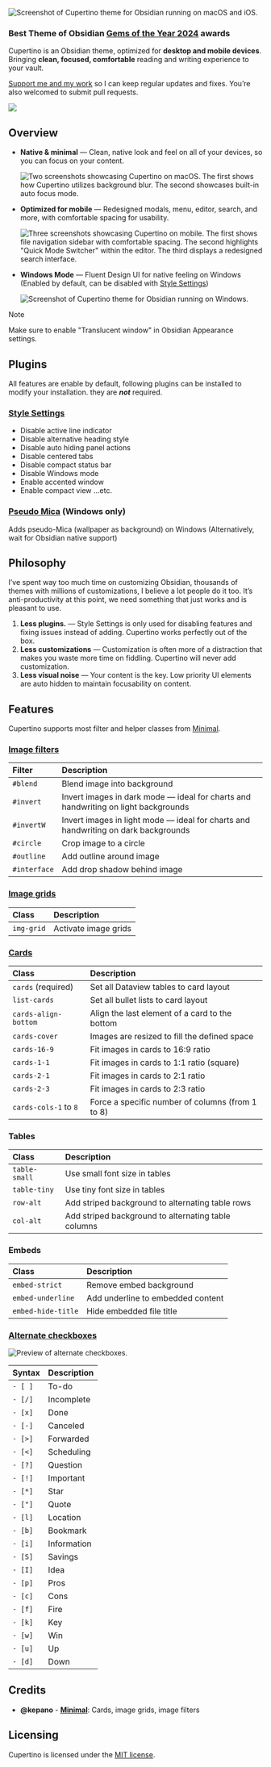 ![Screenshot of Cupertino theme for Obsidian running on macOS and iOS.](img/hero.png)

### Best Theme of Obsidian [Gems of the Year 2024](https://obsidian.md/blog/2024-goty-winners/) awards

Cupertino is an Obsidian theme, optimized for **desktop and mobile devices**. Bringing **clean, focused, comfortable** reading and writing experience to your vault.

[Support me and my work](https://www.buymeacoffee.com/sevenaxis) so I can keep regular updates and fixes. You’re also welcomed to submit pull requests.

<a href="https://www.buymeacoffee.com/sevenaxis"><img src="https://img.buymeacoffee.com/button-api/?text=Buy me a coffee&emoji=☕&slug=sevenaxis&button_colour=BD5FFF&font_colour=ffffff&font_family=Inter&outline_colour=000000&coffee_colour=FFDD00" /></a>

## Overview

- **Native & minimal** — Clean, native look and feel on all of your devices, so you can focus on your content.

  ![Two screenshots showcasing Cupertino on macOS. The first shows how Cupertino utilizes background blur. The second showcases built-in auto focus mode.](img/native.png)

- **Optimized for mobile** — Redesigned modals, menu, editor, search, and more, with comfortable spacing for usability.

  ![Three screenshots showcasing Cupertino on mobile. The first shows file navigation sidebar with comfortable spacing. The second highlights "Quick Mode Switcher" within the editor. The third displays a redesigned search interface.](img/mobile.png)

- **Windows Mode** — Fluent Design UI for native feeling on Windows (Enabled by default, can be disabled with [Style Settings](https://github.com/mgmeyers/obsidian-style-settings))

  ![Screenshot of Cupertino theme for Obsidian running on Windows.](img/windows.png)

> [!NOTE]
> Make sure to enable "Translucent window" in Obsidian Appearance settings.

## Plugins

All features are enable by default, following plugins can be installed to modify your installation. they are **_not_** required.

### [Style Settings](https://github.com/mgmeyers/obsidian-style-settings)

- Disable active line indicator
- Disable alternative heading style
- Disable auto hiding panel actions
- Disable centered tabs
- Disable compact status bar
- Disable Windows mode
- Enable accented window
- Enable compact view
  ...etc.

### [Pseudo Mica](https://github.com/aaaaalexis/obsidian-cupertino-helper/) (Windows only)

Adds pseudo-Mica (wallpaper as background) on Windows (Alternatively, wait for Obsidian native support)

## Philosophy

I’ve spent way too much time on customizing Obsidian, thousands of themes with millions of customizations, I believe a lot people do it too. It’s anti-productivity at this point, we need something that just works and is pleasant to use.

1. **Less plugins.** — Style Settings is only used for disabling features and fixing issues instead of adding. Cupertino works perfectly out of the box.
2. **Less customizations** — Customization is often more of a distraction that makes you waste more time on fiddling. Cupertino will never add customization.
3. **Less visual noise** — Your content is the key. Low priority UI elements are auto hidden to maintain focusability on content.

## Features

Cupertino supports most filter and helper classes from [Minimal](https://github.com/kepano/obsidian-minimal).

### [Image filters](https://minimal.guide/images#Image+filters)

| Filter       | Description                                                                        |
| :----------- | :--------------------------------------------------------------------------------- |
| `#blend`     | Blend image into background                                                        |
| `#invert`    | Invert images in dark mode — ideal for charts and handwriting on light backgrounds |
| `#invertW`   | Invert images in light mode — ideal for charts and handwriting on dark backgrounds |
| `#circle`    | Crop image to a circle                                                             |
| `#outline`   | Add outline around image                                                           |
| `#interface` | Add drop shadow behind image                                                       |

### [Image grids](https://minimal.guide/Block+types/Image+grids)

| Class      | Description          |
| :--------- | :------------------- |
| `img-grid` | Activate image grids |

### [Cards](https://minimal.guide/Block+types/Cards)

| Class                 | Description                                      |
| :-------------------- | :----------------------------------------------- |
| `cards` (required)    | Set all Dataview tables to card layout           |
| `list-cards`          | Set all bullet lists to card layout              |
| `cards-align-bottom`  | Align the last element of a card to the bottom   |
| `cards-cover`         | Images are resized to fill the defined space     |
| `cards-16-9`          | Fit images in cards to 16:9 ratio                |
| `cards-1-1`           | Fit images in cards to 1:1 ratio (square)        |
| `cards-2-1`           | Fit images in cards to 2:1 ratio                 |
| `cards-2-3`           | Fit images in cards to 2:3 ratio                 |
| `cards-cols-1` to `8` | Force a specific number of columns (from 1 to 8) |

### Tables

| Class         | Description                                         |
| :------------ | :-------------------------------------------------- |
| `table-small` | Use small font size in tables                       |
| `table-tiny`  | Use tiny font size in tables                        |
| `row-alt`     | Add striped background to alternating table rows    |
| `col-alt`     | Add striped background to alternating table columns |

### Embeds

| Class              | Description                       |
| :----------------- | :-------------------------------- |
| `embed-strict`     | Remove embed background           |
| `embed-underline`  | Add underline to embedded content |
| `embed-hide-title` | Hide embedded file title          |

### [Alternate checkboxes](https://github.com/damiankorcz/Alternative-Checkboxes-Reference-Set)

![Preview of alternate checkboxes.](img/checkbox.png)

| Syntax  | Description |
| ------- | ----------- |
| `- [ ]` | To-do       |
| `- [/]` | Incomplete  |
| `- [x]` | Done        |
| `- [-]` | Canceled    |
| `- [>]` | Forwarded   |
| `- [<]` | Scheduling  |
| `- [?]` | Question    |
| `- [!]` | Important   |
| `- [*]` | Star        |
| `- ["]` | Quote       |
| `- [l]` | Location    |
| `- [b]` | Bookmark    |
| `- [i]` | Information |
| `- [S]` | Savings     |
| `- [I]` | Idea        |
| `- [p]` | Pros        |
| `- [c]` | Cons        |
| `- [f]` | Fire        |
| `- [k]` | Key         |
| `- [w]` | Win         |
| `- [u]` | Up          |
| `- [d]` | Down        |

## Credits

- **@kepano** - **[Minimal](https://github.com/kepano/obsidian-minimal)**: Cards, image grids, image filters

## Licensing

Cupertino is licensed under the [MIT license](LICENSE).
